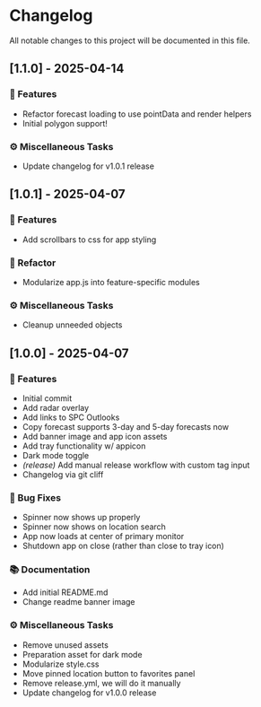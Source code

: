 # Changelog

All notable changes to this project will be documented in this file.

## [1.1.0] - 2025-04-14

### 🚀 Features

- Refactor forecast loading to use pointData and render helpers
- Initial polygon support!

### ⚙️ Miscellaneous Tasks

- Update changelog for v1.0.1 release

## [1.0.1] - 2025-04-07

### 🚀 Features

- Add scrollbars to css for app styling

### 🚜 Refactor

- Modularize app.js into feature-specific modules

### ⚙️ Miscellaneous Tasks

- Cleanup unneeded objects

## [1.0.0] - 2025-04-07

### 🚀 Features

- Initial commit
- Add radar overlay
- Add links to SPC Outlooks
- Copy forecast supports 3-day and 5-day forecasts now
- Add banner image and app icon assets
- Add tray functionality w/ appicon
- Dark mode toggle
- *(release)* Add manual release workflow with custom tag input
- Changelog via git cliff

### 🐛 Bug Fixes

- Spinner now shows up properly
- Spinner now shows on location search
- App now loads at center of primary monitor
- Shutdown app on close (rather than close to tray icon)

### 📚 Documentation

- Add initial README.md
- Change readme banner image

### ⚙️ Miscellaneous Tasks

- Remove unused assets
- Preparation asset for dark mode
- Modularize style.css
- Move pinned location button to favorites panel
- Remove release.yml, we will do it manually
- Update changelog for v1.0.0 release

<!-- generated by git-cliff -->
